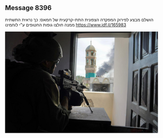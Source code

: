 ## Message 8396

הושלם מבצע לפירוק המפקדה הצפונית התת-קרקעית של חמאס: 
כך נראית התשתית ממנה חולצו גופות החטופים ע"י לוחמינו
https://www.idf.il/165983

![Photo](8396/8396_photo.jpg)
